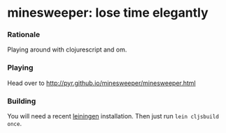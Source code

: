 minesweeper: lose time elegantly
================================


### Rationale

Playing around with clojurescript and om.

### Playing

Head over to http://pyr.github.io/minesweeper/minesweeper.html

### Building

You will need a recent [leiningen](http://leiningen.org) installation.
Then just run `lein cljsbuild once`.
